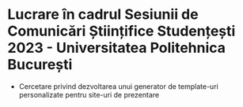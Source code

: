 # Lucrare în cadrul Sesiunii de Comunicări Științifice Studențești 2023 - Universitatea Politehnica București 
* Cercetare privind dezvoltarea unui generator de template-uri personalizate pentru site-uri de prezentare